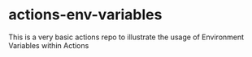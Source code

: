 # actions-env-variables
This is a very basic actions repo to illustrate the usage of Environment Variables within Actions
